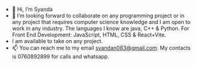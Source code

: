 - 👋 Hi, I’m Syanda
- 💞️ I’m looking forward to collaborate on any programming project or in any project that requires computer science knowledge and I am open to work in any industry. The languages I know are java, C++ & Python. For Front End Development: JavaScript, HTML, CSS & React+Vite.
- I am available to take on any project.
- 📫 You can reach me to my email syandan083@gmail.com.
 My contacts is 0760892899 for calls and whatsapp.
<!---
Syanda9/Syanda9 is a ✨ special ✨ repository because its `README.md` (this file) appears on your GitHub profile.
You can click the Preview link to take a look at your changes.
--->
